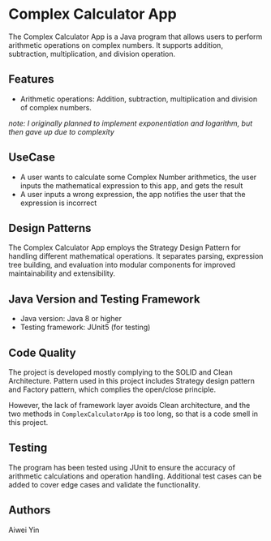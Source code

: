 # Complex Calculator App

The Complex Calculator App is a Java program that allows users to perform arithmetic operations on complex numbers. It supports addition, subtraction, multiplication, and division operation.
## Features

- Arithmetic operations: Addition, subtraction, multiplication and division of complex numbers.

*note: I originally planned to implement exponentiation and logarithm, but then gave up due to complexity*

## UseCase

- A user wants to calculate some Complex Number arithmetics, the user inputs the mathematical expression to this app, and gets the result
- A user inputs a wrong expression, the app notifies the user that the expression is incorrect


## Design Patterns

The Complex Calculator App employs the Strategy Design Pattern for handling different mathematical operations. It separates parsing, expression tree building, and evaluation into modular components for improved maintainability and extensibility.

## Java Version and Testing Framework

- Java version: Java 8 or higher
- Testing framework: JUnit5 (for testing)

## Code Quality

The project is developed mostly complying to the SOLID and Clean Architecture. Pattern used in this project includes Strategy design pattern and Factory pattern, which complies the open/close principle.

However, the lack of framework layer avoids Clean architecture, and the two methods in `ComplexCalculatorApp` is too long, so that is a code smell in this project.

## Testing

The program has been tested using JUnit to ensure the accuracy of arithmetic calculations and operation handling. Additional test cases can be added to cover edge cases and validate the functionality.

## Authors

Aiwei Yin

